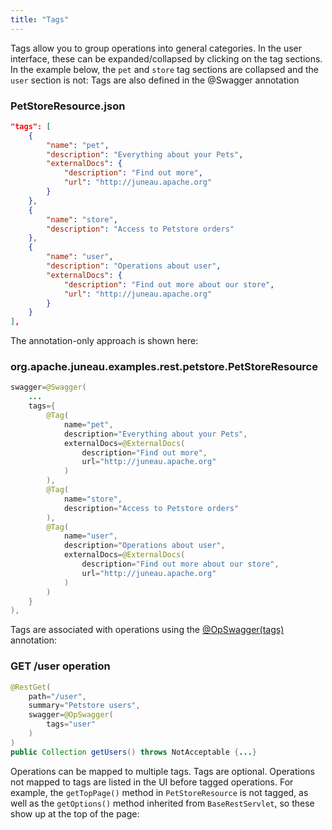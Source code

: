 ```yaml
---
title: "Tags"
---
```


Tags allow you to group operations into general categories.
In the user interface, these can be expanded/collapsed by clicking on the tag sections.
In the example below, the `pet` and `store` tag sections are collapsed and the `user` section is not: Tags are also defined in the @Swagger annotation

### PetStoreResource.json

```json
"tags": [
    {
        "name": "pet",
        "description": "Everything about your Pets",
        "externalDocs": {
            "description": "Find out more",
            "url": "http://juneau.apache.org"
        }
    },
    {
        "name": "store",
        "description": "Access to Petstore orders"
    },
    {
        "name": "user",
        "description": "Operations about user",
        "externalDocs": {
            "description": "Find out more about our store",
            "url": "http://juneau.apache.org"
        }
    }
],
```

The annotation-only approach is shown here:

### org.apache.juneau.examples.rest.petstore.PetStoreResource

```java
swagger=@Swagger(
    ...
    tags={
        @Tag(
            name="pet",
            description="Everything about your Pets",
            externalDocs=@ExternalDocs(
                description="Find out more",
                url="http://juneau.apache.org"
            )
        ),
        @Tag(
            name="store",
            description="Access to Petstore orders"
        ),
        @Tag(
            name="user",
            description="Operations about user",
            externalDocs=@ExternalDocs(
                description="Find out more about our store",
                url="http://juneau.apache.org"
            )
        )
    }
),
```

Tags are associated with operations using the [@OpSwagger(tags)]({{API_DOCS}}/org/apache/juneau/rest/annotation/OpSwagger.html#tags()) annotation:

### GET /user operation

```java
@RestGet(
    path="/user",
    summary="Petstore users",
    swagger=@OpSwagger(
        tags="user"
    )
)
public Collection getUsers() throws NotAcceptable {...}
```

Operations can be mapped to multiple tags.
Tags are optional.
Operations not mapped to tags are listed in the UI before tagged operations.
For example, the `getTopPage()` method in `PetStoreResource` is not tagged, as well as the `getOptions()` method inherited from `BaseRestServlet`, so these show up at the top of the page:
